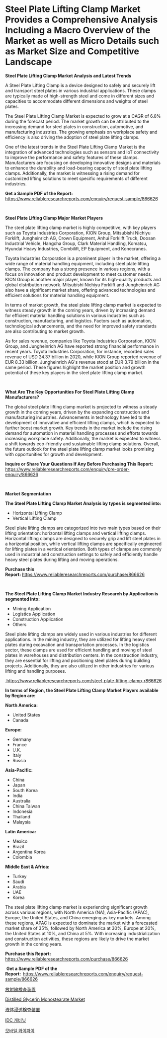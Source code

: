 <p><h1>Steel Plate Lifting Clamp Market Provides a Comprehensive Analysis Including a Macro Overview of the Market as well as Micro Details such as Market Size and Competitive Landscape</h1></p><p><strong>Steel Plate Lifting Clamp Market Analysis and Latest Trends</strong></p>
<p><p>A Steel Plate Lifting Clamp is a device designed to safely and securely lift and transport steel plates in various industrial applications. These clamps are typically made of high-strength steel and come in different sizes and capacities to accommodate different dimensions and weights of steel plates.</p><p>The Steel Plate Lifting Clamp Market is expected to grow at a CAGR of 6.8% during the forecast period. The market growth can be attributed to the increasing demand for steel plates in construction, automotive, and manufacturing industries. The growing emphasis on workplace safety and efficiency is also driving the adoption of steel plate lifting clamps.</p><p>One of the latest trends in the Steel Plate Lifting Clamp Market is the integration of advanced technologies such as sensors and IoT connectivity to improve the performance and safety features of these clamps. Manufacturers are focusing on developing innovative designs and materials to enhance the durability and load-bearing capacity of steel plate lifting clamps. Additionally, the market is witnessing a rising demand for customized lifting solutions to meet specific requirements of different industries.</p></p>
<p><strong>Get a Sample PDF of the Report:&nbsp;</strong> <a href="https://www.reliableresearchreports.com/enquiry/request-sample/866626">https://www.reliableresearchreports.com/enquiry/request-sample/866626</a></p>
<p>&nbsp;</p>
<p><strong>Steel Plate Lifting Clamp Major Market Players</strong></p>
<p><p>The steel plate lifting clamp market is highly competitive, with key players such as Toyota Industries Corporation, KION Group, Mitsubishi Nichiyu Forklift, Jungheinrich AG, Crown Equipment, Anhui Forklift Truck, Doosan Industrial Vehicle, Hangcha Group, Clark Material Handling, Komatsu, Hyundai Heavy Industries, Combilift, EP Equipment, and Konecranes. </p><p>Toyota Industries Corporation is a prominent player in the market, offering a wide range of material handling equipment, including steel plate lifting clamps. The company has a strong presence in various regions, with a focus on innovation and product development to meet customer needs. KION Group is another major player, known for its high-quality products and global distribution network. Mitsubishi Nichiyu Forklift and Jungheinrich AG also have a significant market share, offering advanced technologies and efficient solutions for material handling equipment.</p><p>In terms of market growth, the steel plate lifting clamp market is expected to witness steady growth in the coming years, driven by increasing demand for efficient material handling solutions in various industries such as construction, manufacturing, and logistics. Factors such as automation, technological advancements, and the need for improved safety standards are also contributing to market growth.</p><p>As for sales revenue, companies like Toyota Industries Corporation, KION Group, and Jungheinrich AG have reported strong financial performance in recent years. Toyota Industries Corporation, for instance, recorded sales revenue of USD 24.37 billion in 2020, while KION Group reported revenue of EUR 8.33 billion. Jungheinrich AG's revenue stood at EUR 3.79 billion in the same period. These figures highlight the market position and growth potential of these key players in the steel plate lifting clamp market.</p></p>
<p>&nbsp;</p>
<p><strong>What Are The Key Opportunities For Steel Plate Lifting Clamp Manufacturers?</strong></p>
<p><p>The global steel plate lifting clamp market is projected to witness a steady growth in the coming years, driven by the expanding construction and manufacturing industries. Advancements in technology have led to the development of innovative and efficient lifting clamps, which is expected to further boost market growth. Key trends in the market include the rising demand for automation in material handling processes and efforts towards increasing workplace safety. Additionally, the market is expected to witness a shift towards eco-friendly and sustainable lifting clamp solutions. Overall, the future outlook for the steel plate lifting clamp market looks promising with opportunities for growth and development.</p></p>
<p><strong>Inquire or Share Your Questions If Any Before Purchasing This Report:</strong> <a href="https://www.reliableresearchreports.com/enquiry/pre-order-enquiry/866626">https://www.reliableresearchreports.com/enquiry/pre-order-enquiry/866626</a></p>
<p>&nbsp;</p>
<p><strong>Market Segmentation</strong></p>
<p><strong>The Steel Plate Lifting Clamp Market Analysis by types is segmented into:</strong></p>
<p><ul><li>Horizontal Lifting Clamp</li><li>Vertical Lifting Clamp</li></ul></p>
<p><p>Steel plate lifting clamps are categorized into two main types based on their lifting orientation: horizontal lifting clamps and vertical lifting clamps. Horizontal lifting clamps are designed to securely grip and lift steel plates in a horizontal position, while vertical lifting clamps are specifically engineered for lifting plates in a vertical orientation. Both types of clamps are commonly used in industrial and construction settings to safely and efficiently handle heavy steel plates during lifting and moving operations.</p></p>
<p><strong>Purchase this Report:&nbsp;</strong><a href="https://www.reliableresearchreports.com/purchase/866626">https://www.reliableresearchreports.com/purchase/866626</a></p>
<p>&nbsp;</p>
<p><strong>The Steel Plate Lifting Clamp Market Industry Research by Application is segmented into:</strong></p>
<p><ul><li>Mining Application</li><li>Logistics Application</li><li>Construction Application</li><li>Others</li></ul></p>
<p><p>Steel plate lifting clamps are widely used in various industries for different applications. In the mining industry, they are utilized for lifting heavy steel plates during excavation and transportation processes. In the logistics sector, these clamps are used for efficient handling and moving of steel plates in warehouses and distribution centers. In the construction industry, they are essential for lifting and positioning steel plates during building projects. Additionally, they are also utilized in other industries for various lifting and handling purposes.</p></p>
<p><a href="https://www.reliableresearchreports.com/steel-plate-lifting-clamp-r866626">&nbsp;https://www.reliableresearchreports.com/steel-plate-lifting-clamp-r866626</a></p>
<p><strong>In terms of Region, the Steel Plate Lifting Clamp Market Players available by Region are:</strong></p>
<p>
    <p> <strong> North America: </strong>
        <ul>
            <li>United States</li>
            <li>Canada</li>
        </ul>
        </p> 
    <p> <strong> Europe: </strong>
        <ul>
            <li>Germany</li>
            <li>France</li>
            <li>U.K.</li>
            <li>Italy</li>
            <li>Russia</li>
        </ul>
        </p> 
    <p> <strong> Asia-Pacific: </strong>
        <ul>
            <li>China</li>
            <li>Japan</li>
            <li>South Korea</li>
            <li>India</li>
            <li>Australia</li>
            <li>China Taiwan</li>
            <li>Indonesia</li>
            <li>Thailand</li>
            <li>Malaysia</li>
        </ul>
        </p> 
    <p> <strong> Latin America: </strong>
        <ul>
            <li>Mexico</li>
            <li>Brazil</li>
            <li>Argentina Korea</li>
            <li>Colombia</li>
        </ul>
        </p> 
    <p> <strong> Middle East & Africa: </strong>
        <ul>
            <li>Turkey</li>
            <li>Saudi</li>
            <li>Arabia</li>
            <li>UAE</li>
            <li>Korea</li>
        </ul>
    </p>
    </p>
<p><p>The steel plate lifting clamp market is experiencing significant growth across various regions, with North America (NA), Asia-Pacific (APAC), Europe, the United States, and China emerging as key markets. Among these regions, APAC is expected to dominate the market with a forecasted market share of 35%, followed by North America at 30%, Europe at 20%, the United States at 10%, and China at 5%. With increasing industrialization and construction activities, these regions are likely to drive the market growth in the coming years.</p></p>
<p><strong>Purchase this Report: </strong><a href="https://www.reliableresearchreports.com/purchase/866626">https://www.reliableresearchreports.com/purchase/866626</a></p>
<p>&nbsp;<strong>Get a Sample PDF of the Report:&nbsp;&nbsp;</strong><a href="https://www.reliableresearchreports.com/enquiry/request-sample/866626">https://www.reliableresearchreports.com/enquiry/request-sample/866626</a></p>
<p><strong></strong></p>
<p><p><a href="https://github.com/mcbeesbxa270/Market-Research-Report-List-1/blob/main/994585231220.md">放射線検査装置</a></p><p><a href="https://issuu.com/reportprime-2/docs/distilled-glycerin-monostearate-market-size-2030.p">Distilled Glycerin Monostearate Market</a></p><p><a href="https://github.com/EmoryYundt1935/Market-Research-Report-List-1/blob/main/710322931221.md">液体浸透検査装置</a></p><p><a href="https://github.com/vskv4779xr1/Market-Research-Report-List-1/blob/main/991324428668.md">IDC 캐비닛</a></p><p><a href="https://github.com/xvz497517413/Market-Research-Report-List-1/blob/main/450074228667.md">모바일 와이파이</a></p></p>